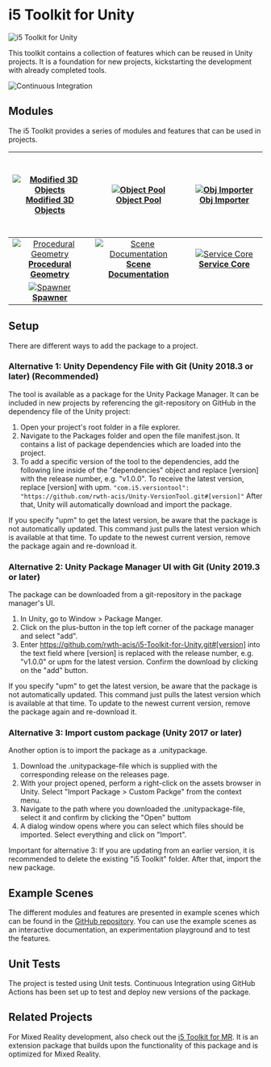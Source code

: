 # i5 Toolkit for Unity

![i5 Toolkit for Unity](https://raw.githubusercontent.com/rwth-acis/i5-Toolkit-for-Unity/develop/Logos/Logo%20wide.svg)

This toolkit contains a collection of features which can be reused in Unity projects.
It is a foundation for new projects, kickstarting the development with already completed tools.

![Continuous Integration](https://github.com/rwth-acis/i5-Toolkit-for-Unity/workflows/Continuous%20Integration/badge.svg)

## Modules

The i5 Toolkit provides a series of modules and features that can be used in projects.

| &nbsp; &nbsp; &nbsp; &nbsp; &nbsp; &nbsp; &nbsp; &nbsp; &nbsp; &nbsp; &nbsp; &nbsp; &nbsp; &nbsp; &nbsp; &nbsp; &nbsp; &nbsp; &nbsp; &nbsp; &nbsp; &nbsp; &nbsp; &nbsp; &nbsp; &nbsp; &nbsp; &nbsp; &nbsp; &nbsp; &nbsp; &nbsp; &nbsp; &nbsp;<br/> [![Modified 3D Objects](https://raw.githubusercontent.com/rwth-acis/i5-Toolkit-for-Unity/master/Logos/Rounded%20Corners.svg)<br/>Modified 3D Objects](https://github.com/rwth-acis/i5-Toolkit-for-Unity/wiki/Modified-3D-Objects)<br/>&nbsp; &nbsp; &nbsp; &nbsp; &nbsp; &nbsp; &nbsp; &nbsp; &nbsp; &nbsp; &nbsp; &nbsp; &nbsp; &nbsp; &nbsp; &nbsp; &nbsp; &nbsp; &nbsp; &nbsp; &nbsp; &nbsp; &nbsp; &nbsp; &nbsp; &nbsp; &nbsp; &nbsp; &nbsp; &nbsp; &nbsp; &nbsp; &nbsp; &nbsp;  | &nbsp; &nbsp; &nbsp; &nbsp; &nbsp; &nbsp; &nbsp; &nbsp; &nbsp; &nbsp; &nbsp; &nbsp; &nbsp; &nbsp; &nbsp; &nbsp; &nbsp; &nbsp; &nbsp; &nbsp; &nbsp; &nbsp; &nbsp; &nbsp; &nbsp; &nbsp; &nbsp; &nbsp; &nbsp; &nbsp; &nbsp; &nbsp; &nbsp; &nbsp;<br/> [![Object Pool](https://raw.githubusercontent.com/rwth-acis/i5-Toolkit-for-Unity/master/Logos/Object%20Pool.svg)<br/>Object Pool](https://github.com/rwth-acis/i5-Toolkit-for-Unity/wiki/Object-Pool)<br/>&nbsp; &nbsp; &nbsp; &nbsp; &nbsp; &nbsp; &nbsp; &nbsp; &nbsp; &nbsp; &nbsp; &nbsp; &nbsp; &nbsp; &nbsp; &nbsp; &nbsp; &nbsp; &nbsp; &nbsp; &nbsp; &nbsp; &nbsp; &nbsp; &nbsp; &nbsp; &nbsp; &nbsp; &nbsp; &nbsp; &nbsp; &nbsp; &nbsp; &nbsp; | &nbsp; &nbsp; &nbsp; &nbsp; &nbsp; &nbsp; &nbsp; &nbsp; &nbsp; &nbsp; &nbsp; &nbsp; &nbsp; &nbsp; &nbsp; &nbsp; &nbsp; &nbsp; &nbsp; &nbsp; &nbsp; &nbsp; &nbsp; &nbsp; &nbsp; &nbsp; &nbsp; &nbsp; &nbsp; &nbsp; &nbsp; &nbsp; &nbsp; &nbsp;<br/> [![Obj Importer](https://raw.githubusercontent.com/rwth-acis/i5-Toolkit-for-Unity/master/Logos/Obj%20Importer.svg)<br/>Obj Importer](https://github.com/rwth-acis/i5-Toolkit-for-Unity/wiki/Obj-Importer)<br/>&nbsp; &nbsp; &nbsp; &nbsp; &nbsp; &nbsp; &nbsp; &nbsp; &nbsp; &nbsp; &nbsp; &nbsp; &nbsp; &nbsp; &nbsp; &nbsp; &nbsp; &nbsp; &nbsp; &nbsp; &nbsp; &nbsp; &nbsp; &nbsp; &nbsp; &nbsp; &nbsp; &nbsp; &nbsp; &nbsp; &nbsp; &nbsp; &nbsp; &nbsp; |
| :---: | :---: | :---: |
| [![Procedural Geometry](https://raw.githubusercontent.com/rwth-acis/i5-Toolkit-for-Unity/master/Logos/Procedural%20Geometry.svg)<br/>**Procedural Geometry**](https://github.com/rwth-acis/i5-Toolkit-for-Unity/wiki/Procedural-Geometry) | [![Scene Documentation](https://raw.githubusercontent.com/rwth-acis/i5-Toolkit-for-Unity/master/Logos/Scene%20Documentation.svg)<br/>**Scene Documentation**](https://github.com/rwth-acis/i5-Toolkit-for-Unity/wiki/Scene-Documentation) |  [![Service Core](https://raw.githubusercontent.com/rwth-acis/i5-Toolkit-for-Unity/master/Logos/ServiceCore.svg)<br/>**Service Core**](https://github.com/rwth-acis/i5-Toolkit-for-Unity/wiki/Service-Core)
| [![Spawner](https://raw.githubusercontent.com/rwth-acis/i5-Toolkit-for-Unity/master/Logos/Spawner.svg)<br/>**Spawner**](https://github.com/rwth-acis/i5-Toolkit-for-Unity/wiki/Spawner) | |

## Setup

There are different ways to add the package to a project.

### Alternative 1: Unity Dependency File with Git (Unity 2018.3 or later) (Recommended)

The tool is available as a package for the Unity Package Manager. It can be included in new projects by referencing the git-repository on GitHub in the dependency file of the Unity project:

1. Open your project's root folder in a file explorer.
2. Navigate to the Packages folder and open the file manifest.json. It contains a list of package dependencies which are loaded into the project.
3. To add a specific version of the tool to the dependencies, add the following line inside of the "dependencies" object and replace [version] with the release number, e.g. "v1.0.0".
   To receive the latest version, replace [version] with upm.
   `"com.i5.versiontool": "https://github.com/rwth-acis/Unity-VersionTool.git#[version]"`
   After that, Unity will automatically download and import the package.

If you specify "upm" to get the latest version, be aware that the package is not automatically updated.
This command just pulls the latest version which is available at that time.
To update to the newest current version, remove the package again and re-download it.

### Alternative 2: Unity Package Manager UI with Git (Unity 2019.3 or later)

The package can be downloaded from a git-repository in the package manager's UI.

1. In Unity, go to Window > Package Manger.
2. Click on the plus-button in the top left corner of the package manager and select "add".
3. Enter https://github.com/rwth-acis/i5-Toolkit-for-Unity.git#[version] into the text field where [version] is replaced with the release number, e.g. "v1.0.0" or upm for the latest version.
   Confirm the download by clicking on the "add" button.

If you specify "upm" to get the latest version, be aware that the package is not automatically updated.
This command just pulls the latest version which is available at that time.
To update to the newest current version, remove the package again and re-download it.

### Alternative 3: Import custom package (Unity 2017 or later)

Another option is to import the package as a .unitypackage.

1. Download the .unitypackage-file which is supplied with the corresponding release on the releases page.
2. With your project opened, perform a right-click on the assets browser in Unity. Select "Import Package > Custom Packge" from the context menu.
3. Navigate to the path where you downloaded the .unitypackage-file, select it and confirm by clicking the "Open" buttom
4. A dialog window opens where you can select which files should be imported. Select everything and click on "Import".

Important for alternative 3: If you are updating from an earlier version, it is recommended to delete the existing "i5 Toolkit" folder.
After that, import the new package.

## Example Scenes

The different modules and features are presented in example scenes which can be found in the [GitHub repository](https://github.com/rwth-acis/i5-Toolkit-for-Unity).
You can use the example scenes as an interactive documentation, an experimentation playground and to test the features.

## Unit Tests
The project is tested using Unit tests.
Continuous Integration using GitHub Actions has been set up to test and deploy new versions of the package.

## Related Projects

For Mixed Reality development, also check out the [i5 Toolkit for MR](https://github.com/rwth-acis/i5-Toolkit-for-Mixed-Reality).
It is an extension package that builds upon the functionality of this package and is optimized for Mixed Reality.